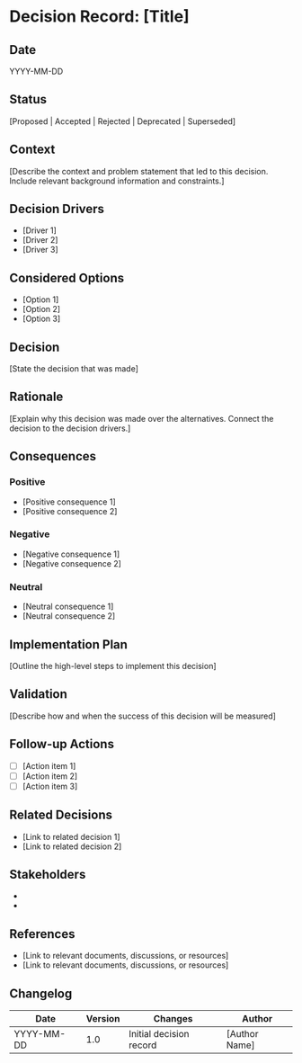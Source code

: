 # Decision Record: [Title]

## Date
YYYY-MM-DD

## Status
[Proposed | Accepted | Rejected | Deprecated | Superseded]

## Context
[Describe the context and problem statement that led to this decision. Include relevant background information and constraints.]

## Decision Drivers
- [Driver 1]
- [Driver 2]
- [Driver 3]

## Considered Options
- [Option 1]
- [Option 2]
- [Option 3]

## Decision
[State the decision that was made]

## Rationale
[Explain why this decision was made over the alternatives. Connect the decision to the decision drivers.]

## Consequences
### Positive
- [Positive consequence 1]
- [Positive consequence 2]

### Negative
- [Negative consequence 1]
- [Negative consequence 2]

### Neutral
- [Neutral consequence 1]
- [Neutral consequence 2]

## Implementation Plan
[Outline the high-level steps to implement this decision]

## Validation
[Describe how and when the success of this decision will be measured]

## Follow-up Actions
- [ ] [Action item 1]
- [ ] [Action item 2]
- [ ] [Action item 3]

## Related Decisions
- [Link to related decision 1]
- [Link to related decision 2]

## Stakeholders
- [Name/Role]: [Opinion/Input]
- [Name/Role]: [Opinion/Input]

## References
- [Link to relevant documents, discussions, or resources]
- [Link to relevant documents, discussions, or resources]

## Changelog
| Date | Version | Changes | Author |
|------|---------|---------|--------|
| YYYY-MM-DD | 1.0 | Initial decision record | [Author Name] |
